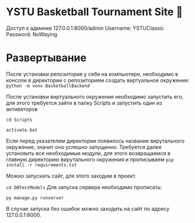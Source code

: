 # YSTU Basketball Tournament Site :basketball:
Доступ к админке 127.0.0.1:8000/admin
Username: YSTUClassic
Password: NoWaying

# Развертывание
После установки репозитория у себя на компьютере, необходимо в консоли в директории с репозиторием создать виртуальное окружение:
```python -m venv BasketballBackend``` 

После установки виртуального окружения необходимо запустить его, для этого требуется зайти в папку Scripts и запустить один из активаторов
 
```cd Scripts``` 

```activate.bat```
 
Если перед указателем директории появилось название вирутального окружение, значит оно успешно запущенно.
Требуется далее установить все необходимые модули, для этого возвращаемся в главную директорию вирутального окружения и прописываем ```pip install -r requirements.txt```
 
Можно запускать сайт, для этого заходим в проект.  

```cd DBTestModels```
Для запуска сервера необходимо прописать:  

```py manage.py runserver```
 
В случае запуска без ошибок можно заходить на сайт по адресу 127.0.0.1:8000.